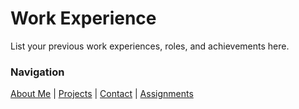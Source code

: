 # Work Experience
List your previous work experiences, roles, and achievements here.

### Navigation

[About Me](/) | [Projects](projects.html) | [Contact](contact.html) | [Assignments](assignments.html)
